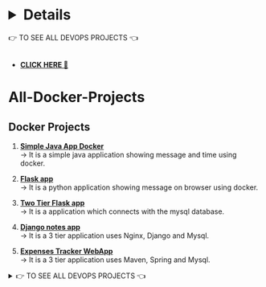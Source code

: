# <details>
<summary>👉 TO SEE ALL DEVOPS PROJECTS 👈</summary><br><b>

  - **[CLICK HERE 👊](https://github.com/Kartikpawar143/All-DevOps-Projects)**

</b></details>


# All-Docker-Projects

<h2 align="left">Docker Projects</h2>

1. **[Simple Java App Docker](https://github.com/Kartikpawar143/Simple-Java-App)** <br>
   →  It is a simple java application showing message and time using docker.
   
3. **[Flask app](https://github.com/Kartikpawar143/Fflask-app-ecs.git)** <br>
   →  It is a python application showing message on browser using docker.
   
5. **[Two Tier Flask app](https://github.com/Kartikpawar143/Two-Tier-Flask-App/tree/main)** <br>
   →  It is a application which connects with the mysql database.
   
7. **[Django notes app](https://github.com/Kartikpawar143/Django-notes-app)** <br>
   →  It is a 3 tier application uses Nginx, Django and Mysql.
   
9. **[Expenses Tracker WebApp](https://github.com/Kartikpawar143/Expenses-Tracker-WebApp.git)** <br>
   →  It is a 3 tier application uses Maven, Spring and Mysql. 

<details>
<summary>👉 TO SEE ALL DEVOPS PROJECTS 👈</summary><br><b>

  - **[CLICK HERE 👊](https://github.com/Kartikpawar143/All-DevOps-Projects)**

</b></details>
